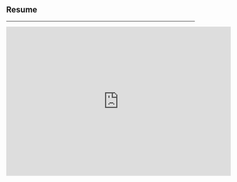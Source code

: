 ## Resume
---

<embed src="https://www.alshal.info/pdf/cv.pdf" width="600" height="400" 
 type="application/pdf">
